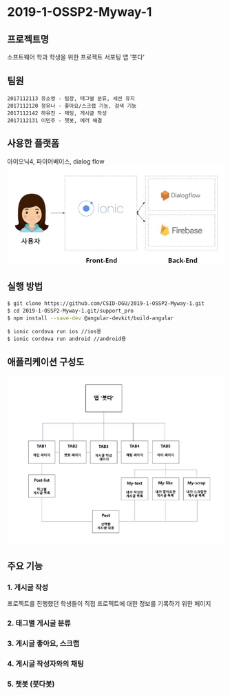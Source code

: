 ﻿2019-1-OSSP2-Myway-1
====================

프로젝트명
----------
소프트웨어 학과 학생을 위한 프로젝트 서포팅 앱 '붓다'

팀원
---
```
2017112113 유소영 - 팀장, 태그별 분류, 세션 유지
2017112120 정유나 - 좋아요/스크랩 기능, 검색 기능
2017112142 하유진 - 채팅, 게시글 작성
2017112131 이민주 - 챗봇, 에러 해결
```
사용한 플랫폼
------------
아이오닉4, 파이어베이스, dialog flow
![platform](./image/platform.JPG)

실행 방법
---------
```bash
$ git clone https://github.com/CSID-DGU/2019-1-OSSP2-Myway-1.git
$ cd 2019-1-OSSP2-Myway-1.git/support_pro
$ npm install --save-dev @angular-devkit/build-angular
```

```bash
$ ionic cordova run ios //ios용
$ ionic cordova run android //android용
```

애플리케이션 구성도
------------------
![apptable](./image/apptable.JPG)

주요 기능
---------

### 1. 게시글 작성

프로젝트를 진행했던 학생들이 직접 프로젝트에 대한 정보를 기록하기 위한 페이지

### 2. 태그별 게시글 분류

### 3. 게시글 좋아요, 스크랩

### 4. 게시글 작성자와의 채팅

### 5. 챗봇 (붓다봇)
